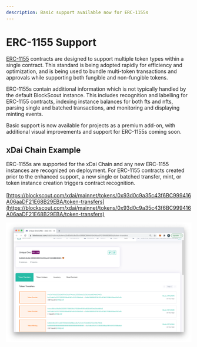 ```yaml
---
description: Basic support available now for ERC-1155s
---
```


# ERC-1155 Support

[ERC-1155](https://eips.ethereum.org/EIPS/eip-1155) contracts are designed to support multiple token types within a single contract. This standard is being adopted rapidly for efficiency and optimization, and is being used to bundle multi-token transactions and approvals while supporting both fungible and non-fungible tokens.

ERC-1155s contain additional information which is not typically handled by the default BlockScout instance. This includes recognition and labelling for ERC-1155 contracts, indexing instance balances for both fts and nfts, parsing single and batched transactions, and monitoring and displaying minting events.&#x20;

Basic support is now available for projects as a premium add-on, with additional visual improvements and support for ERC-1155s coming soon.

## xDai Chain Example

ERC-1155s are supported for the xDai Chain and any new ERC-1155 instances are recognized on deployment. For ERC-1155 contracts created prior to the enhanced support, a new single or batched transfer, mint, or token instance creation triggers contract recognition.\
\
[https://blockscout.com/xdai/mainnet/tokens/0x93d0c9a35c43f6BC999416A06aaDF21E68B29EBA/token-transfers](https://blockscout.com/xdai/mainnet/tokens/0x93d0c9a35c43f6BC999416A06aaDF21E68B29EBA/token-transfers)

![](../../.gitbook/assets/erc1155-example.png)
